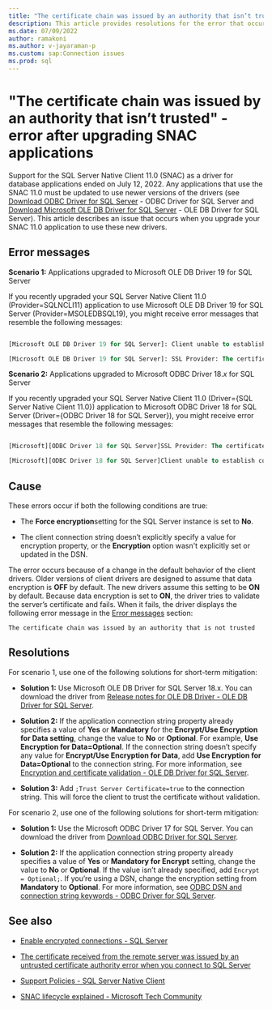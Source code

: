 ```yaml
---
title: "The certificate chain was issued by an authority that isn’t trusted" - error after upgrading SNAC application.
description: This article provides resolutions for the error that occurs when you upgrade SNAC applications.
ms.date: 07/09/2022
author: ramakoni
ms.author: v-jayaraman-p
ms.custom: sap:Connection issues
ms.prod: sql
---
```


# "The certificate chain was issued by an authority that isn’t trusted" - error after upgrading SNAC applications

Support for the SQL Server Native Client 11.0 (SNAC) as a driver for database applications ended on July 12, 2022. Any applications that use the SNAC 11.0 must be updated to use newer versions of the drivers (see [Download ODBC Driver for SQL Server](/sql/connect/odbc/download-odbc-driver-for-sql-server?view=sql-server-ver16&preserve-view=true) - ODBC Driver for SQL Server and [Download Microsoft OLE DB Driver for SQL Server](/sql/connect/oledb/download-oledb-driver-for-sql-server?view=sql-server-ver16&preserve-view=true) - OLE DB Driver for SQL Server). This article describes an issue that occurs when you upgrade your SNAC 11.0 application to use these new drivers.

## Error messages

**Scenario 1:** Applications upgraded to Microsoft OLE DB Driver 19 for SQL Server

If you recently upgraded your SQL Server Native Client 11.0 (Provider=SQLNCLI11) application to use Microsoft OLE DB Driver 19 for SQL Server (Provider=MSOLEDBSQL19), you might receive error messages that resemble the following messages:

```sql

[Microsoft OLE DB Driver 19 for SQL Server]: Client unable to establish connection 

[Microsoft OLE DB Driver 19 for SQL Server]: SSL Provider: The certificate chain was issued by an authority that is not trusted.

```

**Scenario 2:** Applications upgraded to Microsoft ODBC Driver 18.*x* for SQL Server

If you recently upgraded your SQL Server Native Client 11.0 (Driver={SQL Server Native Client 11.0}) application to Microsoft ODBC Driver 18 for SQL Server (Driver={ODBC Driver 18 for SQL Server}), you might receive error messages that resemble the following messages:

```sql

[Microsoft][ODBC Driver 18 for SQL Server]SSL Provider: The certificate chain was issued by an authority that is not trusted.

[Microsoft][ODBC Driver 18 for SQL Server]Client unable to establish connection

```

## Cause

These errors occur if both the following conditions are true:

- The **Force encryption**setting for the SQL Server instance is set to **No**.

- The client connection string doesn’t explicitly specify a value for encryption property, or the **Encryption** option wasn't explicitly set or updated in the DSN.

The error occurs because of a change in the default behavior of the client drivers. Older versions of client drivers are designed to assume that data encryption is **OFF** by default. The new drivers assume this setting to be **ON** by default. Because data encryption is set to **ON**, the driver tries to validate the server’s certificate and fails. When it fails, the driver displays the following error message in the [Error messages](#error-messages) section:

`The certificate chain was issued by an authority that is not trusted`

## Resolutions

For scenario 1, use one of the following solutions for short-term mitigation:

- **Solution 1:** Use Microsoft OLE DB Driver for SQL Server 18.x. You can download the driver from [Release notes for OLE DB Driver - OLE DB Driver for SQL Server](/sql/connect/oledb/release-notes-for-oledb-driver-for-sql-server?view=sql-server-ver16&preserve-view=true).

- **Solution 2:** If the application connection string property already specifies a value of **Yes** or **Mandatory** for the **Encrypt/Use Encryption for Data setting**, change the value to **No** or **Optional**. For example, **Use Encryption for Data=Optional**. If the connection string doesn’t specify any value for **Encrypt/Use Encryption for Data**, add **Use Encryption for Data=Optional** to the connection string. For more information, see [Encryption and certificate validation - OLE DB Driver for SQL Server](/sql/connect/oledb/features/encryption-and-certificate-validation?view=sql-server-ver16&preserve-view=true).

- **Solution 3:** Add `;Trust Server Certificate=true` to the connection string. This will force the client to trust the certificate without validation.

For scenario 2, use one of the following solutions for short-term mitigation:

- **Solution 1:** Use the Microsoft ODBC Driver 17 for SQL Server. You can download the driver from [Download ODBC Driver for SQL Server](/sql/connect/odbc/download-odbc-driver-for-sql-server?view=sql-server-ver16&preserve-view=true).

- **Solution 2:** If the application connection string property already specifies a value of **Yes** or **Mandatory for Encrypt** setting, change the value to **No** or **Optional**. If the value isn’t already specified, add `Encrypt = Optional;`. If you’re using a DSN, change the encryption setting from **Mandatory** to **Optional**. For more information, see [ODBC DSN and connection string keywords - ODBC Driver for SQL Server](/sql/connect/odbc/dsn-connection-string-attribute?view=sql-server-ver16&preserve-view=true).

## See also

- [Enable encrypted connections - SQL Server](/sql/database-engine/configure-windows/enable-encrypted-connections-to-the-database-engine?view=sql-server-ver16preserve-view=true)

- [The certificate received from the remote server was issued by an untrusted certificate authority error when you connect to SQL Server](error-message-when-you-connect.md)

- [Support Policies - SQL Server Native Client](/sql/relational-databases/native-client/applications/support-policies-for-sql-server-native-client?view=sql-server-ver16preserve-view=true)

- [SNAC lifecycle explained - Microsoft Tech Community](https://techcommunity.microsoft.com/t5/sql-server-blog/snac-lifecycle-explained/ba-p/385381)